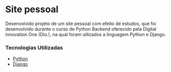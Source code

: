 # Site pessoal

Desenvolvido projeto de um site pessoal com efeito de estudos, que foi desenvolvido durante o curso de Python Backend oferecido pela Digital innovation One (Dio.), na qual foram utlizados a linguagem Python e Django.

### Tecnologias Utilizadas

* [Python](https://www.python.org/)
* [Django](https://docs.djangoproject.com/en/5.1/)
